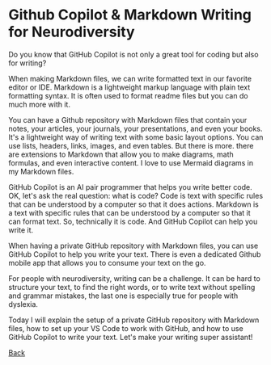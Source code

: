 # Github Copilot & Markdown Writing for Neurodiversity

Do you know that GitHub Copilot is not only a great tool for coding but also for writing? 

When making Markdown files, we can write formatted text in our favorite editor or IDE. Markdown is a lightweight markup language with plain text formatting syntax. It is often used to format readme files but you can do much more with it.

You can have a Github repository with Markdown files that contain your notes, your articles, your journals, your presentations, and even your books. It's a lightweight way of writing text with some basic layout options. You can use lists, headers, links, images, and even tables. But there is more. there are extensions to Markdown that allow you to make diagrams, math formulas, and even interactive content. I love to use Mermaid diagrams in my Markdown files.

GitHub Copilot is an AI pair programmer that helps you write better code. OK, let's ask the real question: what is code? Code is text with specific rules that can be understood by a computer so that it does actions. Markdown is a text with specific rules that can be understood by a computer so that it can format text. So, technically it is code. And GitHub Copilot can help you write it.

When having a private GitHub repository with Markdown files, you can use GitHub Copilot to help you write your text. There is even a dedicated Github mobile app that allows you to consume your text on the go.

For people with neurodiversity, writing can be a challenge. It can be hard to structure your text, to find the right words, or to write text without spelling and grammar mistakes, the last one is especially true for people with dyslexia. 

Today I will explain the setup of a private GitHub repository with Markdown files, how to set up your VS Code to work with GitHub, and how to use GitHub Copilot to write your text. Let's make your writing super assistant!

[Back](AI.md)
